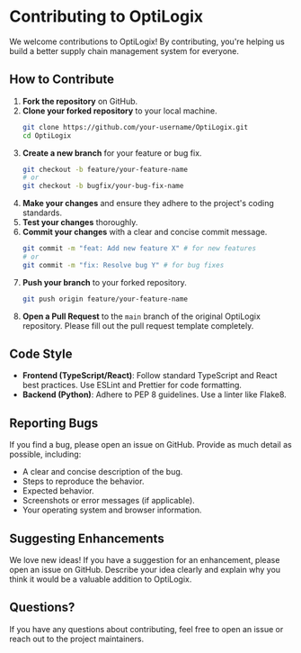 # Contributing to OptiLogix

We welcome contributions to OptiLogix! By contributing, you're helping us build a better supply chain management system for everyone.

## How to Contribute

1.  **Fork the repository** on GitHub.
2.  **Clone your forked repository** to your local machine.
    ```bash
    git clone https://github.com/your-username/OptiLogix.git
    cd OptiLogix
    ```
3.  **Create a new branch** for your feature or bug fix.
    ```bash
    git checkout -b feature/your-feature-name
    # or
    git checkout -b bugfix/your-bug-fix-name
    ```
4.  **Make your changes** and ensure they adhere to the project's coding standards.
5.  **Test your changes** thoroughly.
6.  **Commit your changes** with a clear and concise commit message.
    ```bash
    git commit -m "feat: Add new feature X" # for new features
    # or
    git commit -m "fix: Resolve bug Y" # for bug fixes
    ```
7.  **Push your branch** to your forked repository.
    ```bash
    git push origin feature/your-feature-name
    ```
8.  **Open a Pull Request** to the `main` branch of the original OptiLogix repository. Please fill out the pull request template completely.

## Code Style

*   **Frontend (TypeScript/React)**: Follow standard TypeScript and React best practices. Use ESLint and Prettier for code formatting.
*   **Backend (Python)**: Adhere to PEP 8 guidelines. Use a linter like Flake8.

## Reporting Bugs

If you find a bug, please open an issue on GitHub. Provide as much detail as possible, including:

*   A clear and concise description of the bug.
*   Steps to reproduce the behavior.
*   Expected behavior.
*   Screenshots or error messages (if applicable).
*   Your operating system and browser information.

## Suggesting Enhancements

We love new ideas! If you have a suggestion for an enhancement, please open an issue on GitHub. Describe your idea clearly and explain why you think it would be a valuable addition to OptiLogix.

## Questions?

If you have any questions about contributing, feel free to open an issue or reach out to the project maintainers.